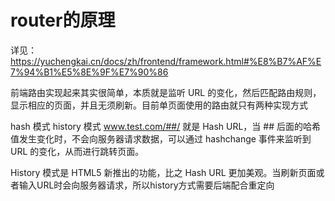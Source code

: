 # router的原理
详见：https://yuchengkai.cn/docs/zh/frontend/framework.html#%E8%B7%AF%E7%94%B1%E5%8E%9F%E7%90%86

前端路由实现起来其实很简单，本质就是监听 URL 的变化，然后匹配路由规则，显示相应的页面，并且无须刷新。目前单页面使用的路由就只有两种实现方式

hash 模式
history 模式
www.test.com/##/ 就是 Hash URL，当 ## 后面的哈希值发生变化时，不会向服务器请求数据，可以通过 hashchange 事件来监听到 URL 的变化，从而进行跳转页面。

History 模式是 HTML5 新推出的功能，比之 Hash URL 更加美观。当刷新页面或者输入URL时会向服务器请求，所以history方式需要后端配合重定向